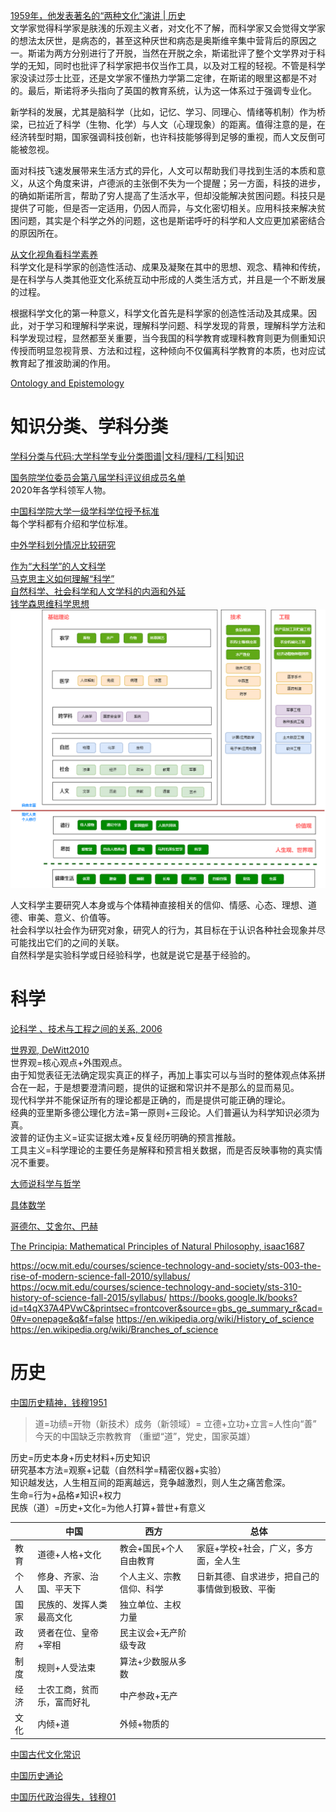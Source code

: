 [1959年，他发表著名的“两种文化”演讲 | 历史](http://zhishifenzi.com/depth/thought/2405.html)   
文学家觉得科学家是肤浅的乐观主义者，对文化不了解，而科学家又会觉得文学家的想法太厌世，是病态的，甚至这种厌世和病态是奥斯维辛集中营背后的原因之一。斯诺为两方分别进行了开脱，当然在开脱之余，斯诺批评了整个文学界对于科学的无知，同时也批评了科学家把书仅当作工具，以及对工程的轻视。不管是科学家没读过莎士比亚，还是文学家不懂热力学第二定律，在斯诺的眼里这都是不对的。最后，斯诺将矛头指向了英国的教育系统，认为这一体系过于强调专业化。

新学科的发展，尤其是脑科学（比如，记忆、学习、同理心、情绪等机制）作为桥梁，已拉近了科学（生物、化学）与人文（心理现象）的距离。值得注意的是，在经济转型时期，国家强调科技创新，也许科技能够得到足够的重视，而人文反倒可能被忽视。

面对科技飞速发展带来生活方式的异化，人文可以帮助我们寻找到生活的本质和意义，从这个角度来讲，卢德派的主张倒不失为一个提醒；另一方面，科技的进步，的确如斯诺所言，帮助了穷人提高了生活水平，但却没能解决贫困问题。科技只是提供了可能，但是否一定适用，仍因人而异，与文化密切相关。应用科技来解决贫困问题，其实是个科学之外的问题，这也是斯诺呼吁的科学和人文应更加紧密结合的原因所在。

[从文化视角看科学素养](http://www.xml-data.org/KXYSH/html/87c186b4-6b12-4fd2-ace9-56e2f603de2c.htm)  
科学文化是科学家的创造性活动、成果及凝聚在其中的思想、观念、精神和传统，是在科学与人类其他亚文化系统互动中形成的人类生活方式，并且是一个不断发展的过程。

根据科学文化的第一种意义，科学文化首先是科学家的创造性活动及其成果。因此，对于学习和理解科学来说，理解科学问题、科学发现的背景，理解科学方法和科学发现过程，显然都至关重要，当今我国的科学教育或理科教育则更为侧重知识传授而明显忽视背景、方法和过程，这种倾向不仅偏离科学教育的本质，也对应试教育起了推波助澜的作用。

[Ontology and Epistemology](https://www.webpages.uidaho.edu/engl257/classical/ontology_and_epistemology.htm)

# 知识分类、学科分类
[学科分类与代码:大学科学专业分类图谱|文科/理科/工科|知识](https://www.zhoulujun.cn/html/res/scienceTechnology/Encyclopaedia/8158.html)

[国务院学位委员会第八届学科评议组成员名单](https://ks3-cn-beijing.ksyun.com/attachment/ba328e102c7d46ef27d7c6369b040ec1)  
2020年各学科领军人物。  

[中国科学院大学一级学科学位授予标准](http://www.fjirsm.cas.cn/yjsjy/xwgl/gzzd/202301/W020230116633802644699.pdf)  
每个学科都有介绍和学位标准。  

[中外学科划分情况比较研究](https://ciefr.pku.edu.cn/cbw/kyjb/a8b669e298a54f23971b06b04550d1a5.htm)

[作为“大科学”的人文科学](http://www.aisixiang.com/data/101540.html)  
[马克思主义如何理解“科学”](https://www.jsthinktank.com/zhikuyanjiu/202302/t20230222_7838221.shtml)  
[自然科学、社会科学和人文学科的内涵和外延](https://www.jianshu.com/p/1df84ea6f751)  
[钱学森思维科学思想](https://book.douban.com/subject/10617446/)  
![](image/big-science.drawio.png)

人文科学主要研究人本身或与个体精神直接相关的信仰、情感、心态、理想、道德、审美、意义、价值等。  
社会科学以社会作为研究对象，研究人的行为，其目标在于认识各种社会现象并尽可能找出它们的之间的关联。  
自然科学是实验科学或日经验科学，也就是说它是基于经验的。  

# 科学
[论科学 、技术与工程之间的关系, 2006](http://www.cnki.com.cn/Article/CJFDTOTAL-KXBZ200603005.htm)

[世界观, DeWitt2010](https://book.douban.com/subject/30379527/)  
世界观=核心观点+外围观点。  
由于知觉表征无法确定现实真正的样子，再加上事实可以与当时的整体观点体系拼合在一起，于是想要澄清问题，提供的证据和常识并不是那么的显而易见。  
现代科学并不能保证所有的理论都是正确的，而是提供可能正确的理论。  
经典的亚里斯多德公理化方法=第一原则+三段论。人们普遍认为科学知识必须为真。  
波普的证伪主义=证实证据太难+反复经历明确的预言推敲。  
工具主义=科学理论的主要任务是解释和预言相关数据，而是否反映事物的真实情况不重要。  

[大师说科学与哲学](https://book.douban.com/subject/27041829/)

[具体数学](https://book.douban.com/subject/21323941/)

[哥德尔、艾舍尔、巴赫](https://book.douban.com/subject/1291204/)

[The Principia: Mathematical Principles of Natural Philosophy, isaac1687](https://book.douban.com/subject/1507315/)


https://ocw.mit.edu/courses/science-technology-and-society/sts-003-the-rise-of-modern-science-fall-2010/syllabus/
https://ocw.mit.edu/courses/science-technology-and-society/sts-310-history-of-science-fall-2015/syllabus/
https://books.google.lk/books?id=t4qX37A4PVwC&printsec=frontcover&source=gbs_ge_summary_r&cad=0#v=onepage&q&f=false
https://en.wikipedia.org/wiki/History_of_science
https://en.wikipedia.org/wiki/Branches_of_science

# 历史

[中国历史精神，钱穆1951](https://book.douban.com/subject/10435397/)

> 道=功绩=开物（新技术）成务（新领域）= 立德+立功+立言=人性向“善”  
>  今天的中国缺乏宗教教育 （重塑“道”，党史，国家英雄）

历史=历史本身+历史材料+历史知识  
研究基本方法=观察+记载（自然科学=精密仪器+实验）  
知识越发达，人生相互间的距离越远，竞争越激烈，则人生之痛苦愈深。  
生命=行为+品格≠知识+权力  
民族（道）=历史+文化=为他人打算+普世+有意义   

||中国   | 西方  |总体|
|---|---|---|---|
|教育|道德+人格+文化|教会+国民+个人自由教育 | 家庭+学校+社会，广义，多方面，全人生|
|个人|修身、齐家、治国、平天下 | 个人主义、宗教信仰、科学| 日新其德、自求进步，把自己的事情做到极致、平衡 |
|国家|民族的、发挥人类最高文化 | 独立单位、主权力量|  |
|政府|贤者在位、皇帝+宰相 | 民主议会+无产阶级专政|  |
|制度| 规则+人受法束 | 算法+少数服从多数|  |
|经济| 士农工商，贫而乐，富而好礼 | 中产参政+无产|  |
|文化| 内倾+道 | 外倾+物质的|  |


[中国古代文化常识](https://book.douban.com/subject/26021455/)

[中国历史通论](https://book.douban.com/subject/30457516/)

[中国历代政治得失，钱穆01](https://book.douban.com/subject/1003479/)